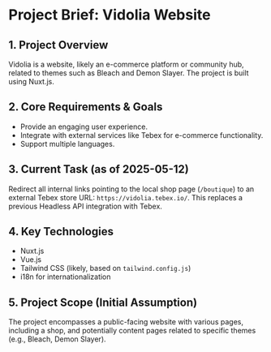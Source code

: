# Project Brief: Vidolia Website

## 1. Project Overview

Vidolia is a website, likely an e-commerce platform or community hub, related to themes such as Bleach and Demon Slayer. The project is built using Nuxt.js.

## 2. Core Requirements & Goals

- Provide an engaging user experience.
- Integrate with external services like Tebex for e-commerce functionality.
- Support multiple languages.

## 3. Current Task (as of 2025-05-12)

Redirect all internal links pointing to the local shop page (`/boutique`) to an external Tebex store URL: `https://vidolia.tebex.io/`. This replaces a previous Headless API integration with Tebex.

## 4. Key Technologies

- Nuxt.js
- Vue.js
- Tailwind CSS (likely, based on `tailwind.config.js`)
- i18n for internationalization

## 5. Project Scope (Initial Assumption)

The project encompasses a public-facing website with various pages, including a shop, and potentially content pages related to specific themes (e.g., Bleach, Demon Slayer).
